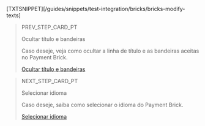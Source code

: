 [TXTSNIPPET][/guides/snippets/test-integration/bricks/bricks-modify-texts]

> PREV_STEP_CARD_PT
>
> Ocultar título e bandeiras 
>
> Caso deseje, veja como ocultar a linha de título e as bandeiras aceitas no Payment Brick.
>
> [Ocultar título e bandeiras](/developers/pt/docs/checkout-bricks/payment-brick/additional-customization/hide-title-and-flags)

> NEXT_STEP_CARD_PT 
>
> Selecionar idioma 
>
> Caso deseje, saiba como selecionar o idioma do Payment Brick.
>
> [Selecionar idioma](/developers/pt/docs/checkout-bricks/payment-brick/additional-customization/select-language)